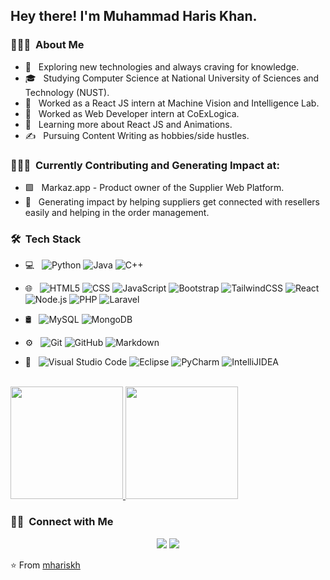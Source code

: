

<h2> Hey there! I'm Muhammad Haris Khan.</h2>

<h3> 👨🏻‍💻 &nbsp;About Me </h3>

- 🤔 &nbsp; Exploring new technologies and always craving for knowledge.
- 🎓 &nbsp; Studying Computer Science at National University of Sciences and Technology (NUST).
- 💼 &nbsp; Worked as a React JS intern at Machine Vision and Intelligence Lab.
- 💼 &nbsp; Worked as Web Developer intern at CoExLogica.
- 🌱 &nbsp; Learning more about React JS and Animations.
- ✍️ &nbsp; Pursuing Content Writing as hobbies/side hustles.

<h3> 👨🏻‍💻 &nbsp;Currently Contributing and Generating Impact at:  </h3>

- 🟩 &nbsp; Markaz.app - Product owner of the Supplier Web Platform. 
- 🌱 &nbsp; Generating impact by helping suppliers get connected with resellers easily and helping in the order management. 

<h3> 🛠 &nbsp;Tech Stack</h3>

- 💻 &nbsp;
  ![Python](https://img.shields.io/badge/-Python-333333?style=flat&logo=python)
  ![Java](https://img.shields.io/badge/-Java-333333?style=flat&logo=Java&logoColor=007396)
  ![C++](https://img.shields.io/badge/-C++-333333?style=flat&logo=C%2B%2B&logoColor=00599C)

- 🌐 &nbsp;
  ![HTML5](https://img.shields.io/badge/-HTML5-333333?style=flat&logo=HTML5)
  ![CSS](https://img.shields.io/badge/-CSS-333333?style=flat&logo=CSS3&logoColor=1572B6)
  ![JavaScript](https://img.shields.io/badge/-JavaScript-333333?style=flat&logo=javascript)
  ![Bootstrap](https://img.shields.io/badge/-Bootstrap-333333?style=flat&logo=bootstrap&logoColor=563D7C)
  ![TailwindCSS](https://img.shields.io/badge/-TailwindCSS-333333?style=flat&logo=TailwindCSS&logoColor=563D7C)
  ![React](https://img.shields.io/badge/-React-333333?style=flat&logo=react)
  ![Node.js](https://img.shields.io/badge/-Node.js-333333?style=flat&logo=node.js)
  ![PHP](https://img.shields.io/badge/-PHP-333333?style=flat&logo=PHP)
  ![Laravel](https://img.shields.io/badge/-Laravel-333333?style=flat&logo=Laravel)



- 🛢 &nbsp;
  ![MySQL](https://img.shields.io/badge/-MySQL-333333?style=flat&logo=mysql)
  ![MongoDB](https://img.shields.io/badge/-MongoDB-333333?style=flat&logo=mongodb)
- ⚙️ &nbsp;
  ![Git](https://img.shields.io/badge/-Git-333333?style=flat&logo=git)
  ![GitHub](https://img.shields.io/badge/-GitHub-333333?style=flat&logo=github)
  ![Markdown](https://img.shields.io/badge/-Markdown-333333?style=flat&logo=markdown)
- 🔧 &nbsp;
  ![Visual Studio Code](https://img.shields.io/badge/-Visual%20Studio%20Code-333333?style=flat&logo=visual-studio-code&logoColor=007ACC)
  ![Eclipse](https://img.shields.io/badge/-Eclipse-333333?style=flat&logo=eclipse-ide&logoColor=2C2255)
  ![PyCharm](https://img.shields.io/badge/-PyCharm-333333?style=flat&logo=PyCharm&logoColor=2C2255)
  ![IntelliJIDEA](https://img.shields.io/badge/-IntelliJIDEA-333333?style=flat&logo=intellij-idea&logoColor=2C2255)


<br/>

<a href="https://github.com/mhariskh">
  <img height="180em" src="https://github-readme-stats.vercel.app/api?username=mhariskh&theme=buefy&show_icons=true" />
  <img height="180em" src="https://github-readme-stats.vercel.app/api/top-langs/?username=mhariskh&theme=buefy&layout=compact" />
</a>

<br/>

<h3> 🤝🏻 &nbsp;Connect with Me </h3>

<p align="center">
<a href="https://www.linkedin.com/in/mharis-kh/"><img src="https://img.shields.io/badge/LinkedIn-0077B5?style=for-the-badge&logo=linkedin&logoColor=white"/></a>
<a href="mailto:mharis.kh@outlook.com"><img src ="https://img.shields.io/badge/Microsoft_Outlook-0078D4?style=for-the-badge&logo=microsoft-outlook&logoColor=white"/> </a>
</p>

⭐️ From [mhariskh](https://github.com/mhariskh)
